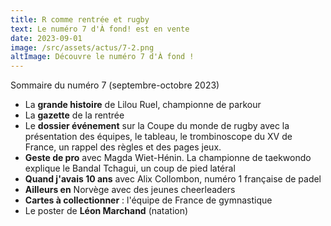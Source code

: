 ```yaml
---
title: R comme rentrée et rugby
text: Le numéro 7 d'À fond! est en vente
date: 2023-09-01
image: /src/assets/actus/7-2.png
altImage: Découvre le numéro 7 d'À fond !
---
```


Sommaire du numéro 7 (septembre-octobre 2023)

- La **grande histoire** de Lilou Ruel, championne de parkour
- La **gazette** de la rentrée
- Le **dossier événement** sur la Coupe du monde de rugby avec la présentation des équipes, le tableau, le trombinoscope du XV de France, un rappel des règles et des pages jeux.
- **Geste de pro** avec Magda Wiet-Hénin. La championne de taekwondo explique le Bandal Tchagui, un coup de pied latéral
- **Quand j'avais 10 ans** avec Alix Collombon, numéro 1 française de padel
- **Ailleurs en** Norvège avec des jeunes cheerleaders
- **Cartes à collectionner** : l'équipe de France de gymnastique
- Le poster de **Léon Marchand** (natation)
